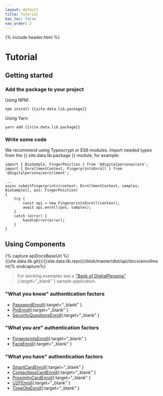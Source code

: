 ```yaml
---
layout: default
title: Tutorial
has_toc: false
nav_order: 2
---
```

{% include header.html %}

# Tutorial

## Getting started

### Add the package to your project

Using NPM:

```
npm install {{site.data.lib.package}}
```

Using Yarn:

```
yarn add {{site.data.lib.package}}
```

### Write some code

We recommend using Typescrypt or ES6 modules.
Import needed types from the {{ site.data.lib.package }} module,
for example:

```
import { BioSample, FingerPosition } from '@digitalpersona/core';
import { EnrollmentContext, FingerprintsEnroll } from '@digitalpersona/enrollment';

...
async submitFingerprints(context: EnrollmentContext, samples: BioSample[], pos: FingerPosition)
{
    try {
        const api = new FingerprintsEnroll(context);
        await api.enroll(pos, samples);
    }
    catch (error) {
        handleError(error);
    }
}
```

## Using Components

{% capture apiDocsBaseUrl %}{{site.data.lib.git}}/{{site.data.lib.repo}}/blob/master/dist/api/docs/enrollment{% endcapture%}

> For working examples see a ["Bank of DigitalPersona"](https://github.com/hidglobal/digitalpersona-sample-angularjs){:target="_blank" }
sample application.

### "What you know" authentication factors

* [PasswordEnroll]({{apiDocsBaseUrl}}.passwordenroll.md){:target="_blank" }
* [PinEnroll]({{apiDocsBaseUrl}}.pinenroll.md){:target="_blank" }
* [SecurityQuestionsEnroll]({{apiDocsBaseUrl}}.securityquestionsenroll.md){:target="_blank" }

### "What you are" authentication factors

* [FingerprintsEnroll](({{apiDocsBaseUrl}}.fingerprintsenroll.md)){:target="_blank" }
* [FaceEnroll](({{apiDocsBaseUrl}}.faceenroll.md)){:target="_blank" }

### "What you have" authentication factors

* [SmartCardEnroll](({{apiDocsBaseUrl}}.smartcardenroll.md)){:target="_blank" }
* [ContactlessCardEnroll](({{apiDocsBaseUrl}}.contactlesscardenroll.md)){:target="_blank" }
* [ProximityCardEnroll](({{apiDocsBaseUrl}}.proximitycardenroll.md)){:target="_blank" }
* [U2FEnroll](({{apiDocsBaseUrl}}.u2fenroll.md)){:target="_blank" }
* [TimeOtpEnroll](({{apiDocsBaseUrl}}.timeotpenroll.md)){:target="_blank" }


